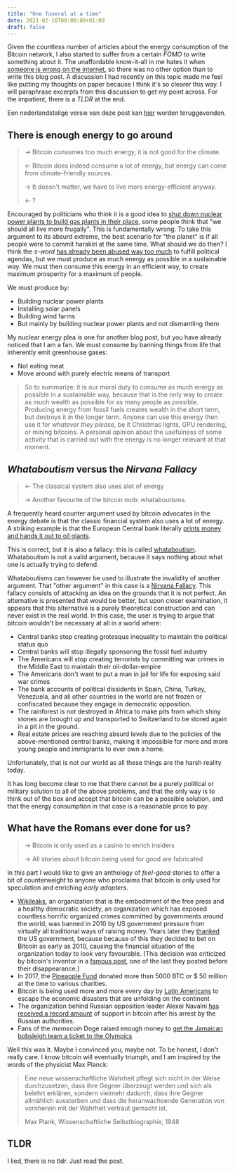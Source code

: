```yaml
---
title: "One funeral at a time"
date: 2021-02-16T08:00:00+01:00
draft: false
---
```

Given the countless number of articles about the energy consumption of the Bitcoin network, I also started to suffer from a certain _FOMO_
to write something about it. The unaffordable know-it-all in me hates it when [someone is wrong on the internet](https://xkcd.com/386/),
so there was no other option than to write this blog post. A discussion I had recently on this topic made
me feel like putting my thoughts on paper because I think it's so clearer this way. I will paraphrase excerpts from this discussion
to get my point across. For the impatient, there is a _TLDR_ at the end.

Een nederlandstalige versie van deze post kan [hier](https://kwintendebacker.com/nl/posts/max_planck) worden teruggevonden.

## There is enough energy to go around
> -> Bitcoin consumes too much energy, it is not good for the climate.
>
> <- Bitcoin does indeed consume a lot of energy, but energy can come from climate-friendly sources.
>
> -> It doesn't matter, we have to live more energy-efficient anyway.
> 
> <- ?

Encouraged by politicians who think it is a good idea to [shut down nuclear power plants to build gas plants in their place](https://www.tijd.be/politiek-economie/belgie/algemeen/regering-zet-stap-richting-sluting-kerncentrales/10282516.html),
some people think that "we should all live more frugally". This is fundamentally wrong.
To take this argument to its absurd extreme, the best scenario for "the planet" is if all people were to commit harakiri at the same time.
What should we do then? I think the _s-word_ [has already been abused way too much](https://xkcd.com/1007/) to fulfill political agendas,
but we must produce as much energy as possible in a sustainable way. We must then consume this energy in an efficient way,
to create maximum prosperity for a maximum of people.

We must produce by:

- Building nuclear power plants
- Installing solar panels
- Building wind farms
- But mainly by building nuclear power plants and not dismantling them

My nuclear energy plea is one for another blog post, but you have already noticed that I am a fan.
We must consume by banning things from life that inherently emit greenhouse gases:
- Not eating meat
- Move around with purely electric means of transport

> So to summarize: it is our moral duty to consume as much energy as possible in a sustainable way,
> because that is the only way to create as much wealth as possible for as many people as possible. Producing energy from fossil fuels
> creates wealth in the short term, but destroys it in the longer term. Anyone can use this energy
> then use it for _whatever they please_, be it Christmas lights, GPU rendering, or mining bitcoins. A personal
> opinion about the usefulness of some activity that is carried out with the energy is no longer relevant at that moment.

## _Whataboutism_ versus the _Nirvana Fallacy_

> <- The classical system also uses alot of energy
> 
> -> Another favourite of the bitcoin mob: whataboutisms.

A frequently heard counter argument used by bitcoin advocates in the energy debate is that the classic financial system also uses a lot of energy.
A striking example is that the European Central bank literally [prints money and hands it out to oil giants](https://www.greenpeace.org/eu-unit/issues/climate-energy/3933/ecb-injects-e7-billion-into-fossil-fuels-coronavirus-crisis/).

This is correct, but it is also a fallacy: this is called [whataboutism](https://en.wikipedia.org/wiki/Whataboutism). Whataboutism is
not a valid argument, because it says nothing about what one is actually trying to defend.

Whataboutisms can however be used to illustrate the invalidity
of another argument. That "other argument" in this case is a [Nirvana Fallacy](https://en.wikipedia.org/wiki/Nirvana_fallacy).
This fallacy consists of attacking an idea on the grounds that it is not perfect. An alternative is presented that would be better,
but upon closer examination, it appears that this alternative is a purely theoretical construction and can never exist in the real world. In this case, the user is trying to argue that bitcoin wouldn't be necessary at all in a world where:

- Central banks stop creating grotesque inequality to maintain the political status quo
- Central banks will stop illegally sponsoring the fossil fuel industry
- The Americans will stop creating terrorists by committing war crimes in the Middle East to maintain their oil-dollar-empire
- The Americans don't want to put a man in jail for life for exposing said war crimes
- The bank accounts of political dissidents in Spain, China, Turkey, Venezuela, and all other countries in the world are not frozen or confiscated because they engage in democratic opposition.
- The rainforest is not destroyed in Africa to make pits from which shiny stones are brought up and transported to Switzerland to be stored again in a pit in the ground.
- Real estate prices are reaching absurd levels due to the policies of the above-mentioned central banks, making it impossible for more and more young people and immigrants to ever own a home.

Unfortunately, that is not our world as all these things are the harsh reality today.

It has long become clear to me that there cannot be a purely political or military solution to all of the above problems,
and that the only way is to think out of the box and accept that bitcoin can be a possible solution,
and that the energy consumption in that case is a reasonable price to pay.
## What have the Romans ever done for us?

> -> Bitcoin is only used as a casino to enrich insiders
> 
> -> All stories about bitcoin being used for good are fabricated

In this part I would like to give an anthology of _feel-good_ stories to offer a bit of counterweight to anyone who proclaims that
bitcoin is only used for speculation and enriching _early adopters_.

- [Wikileaks](https://wikileaks.org/), an organization that is the embodiment of the free press and a healthy democratic society, an organization
which has exposed countless horrific organized crimes committed by governments around the world, was banned in 2010 by US government pressure from virtually all traditional ways of raising money. Years later they [thanked](https://twitter.com/DefendAssange/status/919247873648283653) the US government, because because of this they decided to bet on Bitcoin as early as 2010, causing the financial situation of the organization today to look very favourable. (This decision was criticized by bitcoin's inventor in a [famous post](https://bitcointalk.org/index.php?topic=2216.msg29280#msg29280), one of the last they posted before their disappearance.)
- In 2017, the [Pineapple Fund](http://pineapplefund.org/) donated more than 5000 BTC or $ 50 million at the time to various charities.
- Bitcoin is being used more and more every day by [Latin Americans](https://www.usefultulips.org/) to escape the economic disasters that are unfolding on the continent
- The organization behind Russian opposition leader Alexei Navalni [has received a record amount](https://www.reuters.com/article/us-russia-politics-navalny-crypto-curren-idUSKBN2AB2GR) of support in bitcoin after his arrest by the Russian authorities.
- Fans of the _memecoin_ Doge raised enough money to [get the Jamaican bobsleigh team a ticket to the Olympics](https://www.theguardian.com/technology/2014/jan/20/jamaican-bobsled-team-raises-dogecoin-winter-olympics)


Well this was it. Maybe I convinced you, maybe not. To be honest, I don't really care. I know bitcoin will eventually triumph,
and I am inspired by the words of the physicist Max Planck:

> Eine neue wissenschaftliche Wahrheit pflegt sich nicht in der Weise durchzusetzen, dass ihre Gegner überzeugt werden und sich als belehrt erklären, sondern vielmehr dadurch, dass ihre Gegner allmählich aussterben und dass die heranwachsende Generation von vornherein mit der Wahrheit vertraut gemacht ist.
>
>  Max Plank, Wissenschaftliche Selbstbiographie, 1948

## TLDR
I lied, there is no tldr. Just read the post.